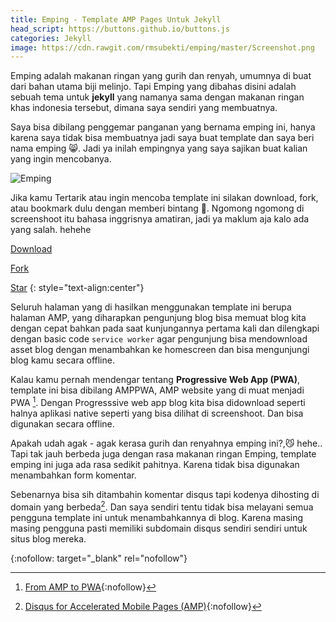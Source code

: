 ```yaml
---
title: Emping - Template AMP Pages Untuk Jekyll
head_script: https://buttons.github.io/buttons.js
categories: Jekyll
image: https://cdn.rawgit.com/rmsubekti/emping/master/Screenshot.png
---
```

Emping adalah makanan ringan yang gurih dan renyah, umumnya di buat dari bahan utama biji melinjo. Tapi Emping yang dibahas disini adalah sebuah tema untuk **jekyll** yang namanya sama dengan makanan ringan khas indonesia tersebut, dimana saya sendiri yang membuatnya.

Saya bisa dibilang penggemar panganan yang bernama emping ini, hanya karena saya tidak bisa membuatnya jadi saya buat template dan saya beri nama emping 😸. Jadi ya inilah empingnya yang saya sajikan buat kalian yang ingin mencobanya.

![Emping](https://cdn.rawgit.com/rmsubekti/emping/master/Screenshot.png)

Jika kamu Tertarik atau ingin mencoba template ini silakan download, fork, atau bookmark dulu dengan memberi bintang 🌝. Ngomong ngomong di screenshoot itu bahasa inggrisnya amatiran, jadi ya maklum aja kalo ada yang salah. hehehe

<!-- Place this tag where you want the button to render. -->
<a class="github-button" href="https://github.com/rmsubekti/emping/archive/master.zip" data-icon="octicon-cloud-download" data-style="mega" aria-label="Download rmsubekti/emping on GitHub">Download</a>
<!-- Place this tag where you want the button to render. -->
<a class="github-button" href="https://github.com/rmsubekti/emping/fork" data-icon="octicon-repo-forked" data-style="mega" data-count-href="/rmsubekti/emping/network" data-count-api="/repos/rmsubekti/emping#forks_count" data-count-aria-label="# forks on GitHub" aria-label="Fork rmsubekti/emping on GitHub">Fork</a>
<!-- Place this tag where you want the button to render. -->
<a class="github-button" href="https://github.com/rmsubekti/emping" data-icon="octicon-star" data-style="mega" data-count-href="/rmsubekti/emping/stargazers" data-count-api="/repos/rmsubekti/emping#stargazers_count" data-count-aria-label="# stargazers on GitHub" aria-label="Star rmsubekti/emping on GitHub">Star</a>
{: style="text-align:center"}

Seluruh halaman yang di hasilkan menggunakan template ini berupa halaman AMP, yang diharapkan pengunjung blog bisa memuat blog kita dengan cepat bahkan pada saat kunjungannya pertama kali dan dilengkapi dengan basic code `service worker` agar pengunjung bisa mendownload asset blog dengan menambahkan ke homescreen dan bisa mengunjungi blog kamu secara offline.

Kalau kamu pernah mendengar tentang **Progressive Web App (PWA)**, template ini bisa dibilang AMPPWA, AMP website yang di muat menjadi PWA [^1]. Dengan Progresssive web app blog kita bisa didownload seperti halnya aplikasi native seperti yang bisa dilihat di screenshoot. Dan bisa digunakan secara offline.

[^1]: [From AMP to PWA](https://www.youtube.com/watch?v=M_ZCgbEGyHY){:nofollow}

Apakah udah agak - agak kerasa gurih dan renyahnya emping ini?,😼 hehe.. Tapi tak jauh berbeda juga dengan rasa makanan ringan Emping, template emping ini juga ada rasa sedikit pahitnya. Karena tidak bisa digunakan menambahkan form komentar.

Sebenarnya bisa sih ditambahin komentar disqus tapi kodenya dihosting di domain yang berbeda[^2]. Dan saya sendiri tentu tidak bisa melayani semua pengguna template ini untuk menambahkannya di blog. Karena masing masing pengguna pasti memiliki subdomain disqus sendiri sendiri untuk situs blog mereka.

[^2]: [Disqus for Accelerated Mobile Pages (AMP)](https://github.com/disqus/disqus-install-examples/tree/master/google-amp){:nofollow}

{:nofollow: target="_blank" rel="nofollow"}
